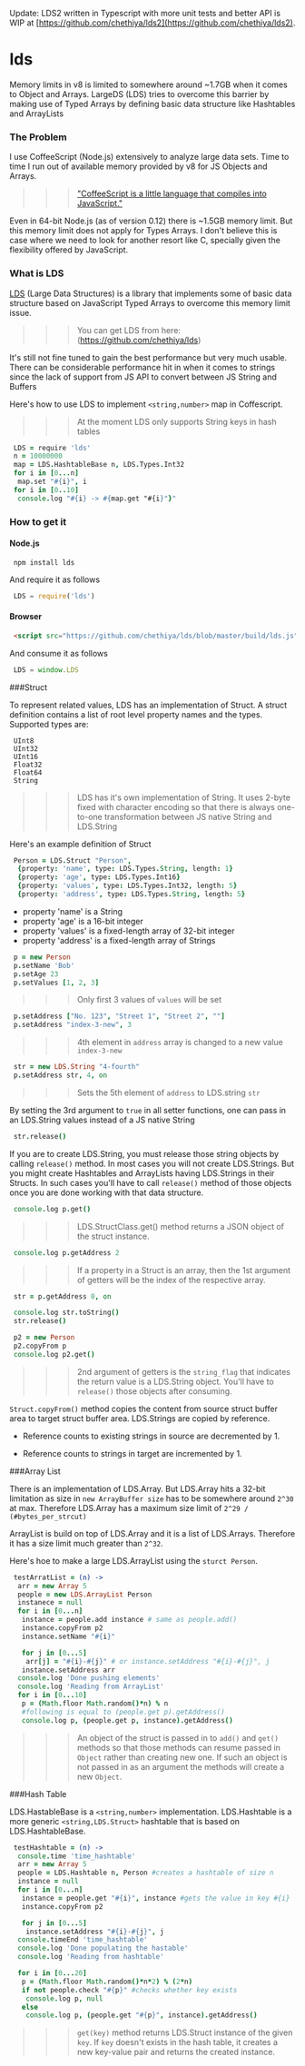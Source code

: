 Update: LDS2 written in Typescript with more unit tests and better API is WIP at [https://github.com/chethiya/lds2](https://github.com/chethiya/lds2).

# lds
Memory limits in v8 is limited to somewhere around ~1.7GB when it comes to Object and Arrays. LargeDS (LDS) tries to overcome this barrier by making use of Typed Arrays by defining basic data structure like Hashtables and ArrayLists

### The Problem

 I use CoffeeScript (Node.js) extensively to analyze large data sets. Time to time I run out of available memory provided by v8 for JS Objects and Arrays.
 >>> ["CoffeeScript is a little language that compiles into JavaScript."](http://coffeescript.org/)

 Even in 64-bit Node.js (as of version 0.12) there is ~1.5GB memory limit. But this memory limit does not apply for Types Arrays. I don't believe this is case where we need to look for another resort like C, specially given the flexibility offered by JavaScript.

### What is LDS

 [LDS](https://github.com/chethiya/lds) (Large Data Structures) is a library that implements some of basic data structure based on JavaScript Typed Arrays to overcome this memory limit issue.
 >>> You can get LDS from here: (https://github.com/chethiya/lds)

 It's still not fine tuned to gain the best performance but very much usable. There can be considerable performance hit in when it comes to strings since the lack of support from JS API to convert between JS String and Buffers

 Here's how to use LDS to implement ``<string,number>`` map in Coffescript.

 >>> At the moment LDS only supports String keys in hash tables

 ```coffeescript
  LDS = require 'lds'
  n = 10000000
  map = LDS.HashtableBase n, LDS.Types.Int32
  for i in [0...n]
   map.set "#{i}", i
  for i in [0..10]
   console.log "#{i} -> #{map.get "#{i}"}"
 ```

### How to get it
 #### Node.js
  ```
   npm install lds
  ```

  And require it as follows

  ```javascript
   LDS = require('lds')
  ```

 #### Browser
  ```html
   <script src="https://github.com/chethiya/lds/blob/master/build/lds.js"></script>
  ```

  And consume it as follows

  ```javascript
   LDS = window.LDS
  ```

###Struct

 To represent related values, LDS has an implementation of Struct. A struct definition contains a list of root level property names and the types. Supported types are:

 ```
  UInt8
  UInt32
  UInt16
  Float32
  Float64
  String
 ```

 >>> LDS has it's own implementation of String. It uses 2-byte fixed with character encoding so that there is always one-to-one transformation between JS native String and LDS.String

 Here's an example definition of Struct

 ```coffeescript
  Person = LDS.Struct "Person",
   {property: 'name', type: LDS.Types.String, length: 1}
   {property: 'age', type: LDS.Types.Int16}
   {property: 'values', type: LDS.Types.Int32, length: 5}
   {property: 'address', type: LDS.Types.String, length: 5}
 ```

 * property 'name' is a String
 * property 'age' is a 16-bit integer
 * property 'values' is a fixed-length array of 32-bit integer
 * property 'address' is a fixed-length array of Strings

 ```coffeescript
  p = new Person
  p.setName 'Bob'
  p.setAge 23
  p.setValues [1, 2, 3]
 ```
 >>> Only first 3 values of ``values`` will be set


 ```coffeescript
  p.setAddress ["No. 123", "Street 1", "Street 2", ""]
  p.setAddress "index-3-new", 3
 ```

 >>> 4th element in ``address`` array is changed to a new value ``index-3-new``

 ```coffeescript
  str = new LDS.String "4-fourth"
  p.setAddress str, 4, on
 ```

 >>> Sets the 5th element of ``address`` to LDS.string ``str``

 By setting the 3rd argument to ``true`` in all setter functions, one can pass in an LDS.String values instead of a JS native String


 ```coffeescript
  str.release()
 ```

 If you are to create LDS.String, you must release those string objects by calling ``release()`` method. In most cases you will not create LDS.Strings. But you might create Hashtables and ArrayLists having LDS.Strings in their Structs. In such cases you'll have to call ``release()`` method of those objects once you are done working with that data structure.


 ```coffeescript
  console.log p.get()
 ```

 >>> LDS.StructClass.get() method returns a JSON object of the struct instance.

 ```coffeescript
  console.log p.getAddress 2
 ```

 >>> If a property in a Struct is an array, then the 1st argument of getters will be  the index of the respective array.

 ```coffeescript
  str = p.getAddress 0, on

  console.log str.toString()
  str.release()

  p2 = new Person
  p2.copyFrom p
  console.log p2.get()
 ```

 >>> 2nd argument of getters is the ```string_flag``` that indicates the return value is a LDS.String object. You'll have to ``release()`` those objects after consuming.

 ``Struct.copyFrom()`` method copies the content from source struct buffer area to target struct buffer area. LDS.Strings are copied by reference.

  * Reference counts to existing strings in source are decremented by 1.

  * Reference counts to strings in target are incremented by 1.


###Array List

 There is an implementation of LDS.Array. But LDS.Array hits a 32-bit limitation as size in ``new ArrayBuffer size`` has to be somewhere around ``2^30`` at max. Therefore LDS.Array has a maximum size limit of ``2^29 / (#bytes_per_strcut)``

 ArrayList is build on top of LDS.Array and it is a list of LDS.Arrays. Therefore it has a size limit much greater than ``2^32``.

 Here's hoe to make a large LDS.ArrayList using the ``sturct Person``.

 ```coffeescript
  testArratList = (n) ->
   arr = new Array 5
   people = new LDS.ArrayList Person
   instanece = null
   for i in [0...n]
    instance = people.add instance # same as people.add()
    instance.copyFrom p2
    instance.setName "#{i}"

    for j in [0...5]
     arr[j] = "#{i}-#{j}" # or instance.setAddress "#{i}-#{j}", j
    instance.setAddress arr
   console.log 'Done pushing elements'
   console.log 'Reading from ArrayList'
   for i in [0...10]
    p = (Math.floor Math.random()*n) % n
    #following is equal to (people.get p).getAddress()
    console.log p, (people.get p, instance).getAddress()
 ```
 >>> An object of the struct is passed in to ``add()`` and ``get()`` methods so that those methods can resume passed in ``Object`` rather than creating new one. If such an object is not passed in as an argument the methods will create a new ``Object``.

###Hash Table

LDS.HastableBase is a ``<string,number>`` implementation. LDS.Hashtable is a more generic ``<string,LDS.Struct>`` hashtable that is based on LDS.HashtableBase.

```coffeescript
 testHashtable = (n) ->
  console.time 'time_hashtable'
  arr = new Array 5
  people = LDS.Hashtable n, Person #creates a hashtable of size n
  instance = null
  for i in [0...n]
   instance = people.get "#{i}", instance #gets the value in key #{i}
   instance.copyFrom p2

   for j in [0...5]
    instance.setAddress "#{i}-#{j}", j
  console.timeEnd 'time_hashtable'
  console.log 'Done populating the hastable'
  console.log 'Reading from hashtable'

  for i in [0...20]
   p = (Math.floor Math.random()*n*2) % (2*n)
   if not people.check "#{p}" #checks whether key exists
    console.log p, null
   else
    console.log p, (people.get "#{p}", instance).getAddress()
```

>>> ``get(key)`` method returns LDS.Struct instance of the given ``key``. If ``key`` doesn't exists in the hash table, it creates a new key-value pair and returns the created instance.

